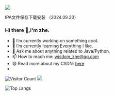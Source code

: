 

[![](https://img.shields.io/badge/百度搜索-666-green.svg)](https://www.baidu.com)

IPA文件保存下载安装 （2024.09.23）


### Hi there 👋,I'm zhe.

- 🔭 I’m currently working on something cool.
- 🌱 I’m currently learning Everything I like.
- 💬 Ask me about anything related to Java/Python.
- 📫 How to reach me: wisdom_zhe@qq.com
- 😄 Read more about my CSDN: [here](https://blog.csdn.net/qq_44231797?spm=1000.2115.3001.5343)
- 

<!-- ![Visitor Count](https://profile-counter.glitch.me/用户名/count.svg) -->
![Visitor Count](https://profile-counter.glitch.me/cloud368/count.svg)  [![](https://img.shields.io/badge/百度搜索-666-green.svg)](https://www.baidu.com)

<!--![Top Langs](https://github-readme-stats.vercel.app/api/top-langs/?username=你的Github用户名&layout=compact&theme=tokyonight) -->
![Top Langs](https://github-readme-stats.vercel.app/api/top-langs/?username=cloud368&layout=compact&theme=tokyonight)


